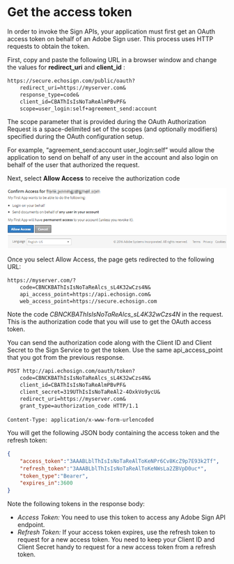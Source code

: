 <!--:navorder: 4-->

# Get the access token

In order to invoke the Sign APIs, your application must first get an OAuth access token on behalf of an Adobe Sign user. This process uses HTTP requests to obtain the token.

First, copy and paste the following URL in a browser window and change the values for  **redirect_uri**  and  **client_id** :

```
https://secure.echosign.com/public/oauth?
    redirect_uri=https://myserver.com&
    response_type=code&
    client_id=CBAThIsIsNoTaReAlmPBvPF&
    scope=user_login:self+agreement_send:account
```
The scope parameter that is provided during the OAuth Authorization Request is a space-delimited set of the scopes (and optionally modifiers) specified during the OAuth configuration setup.

For example, &ldquo;agreement_send:account user_login:self&rdquo; would allow the application to send on behalf of any user in the account and also login on behalf of the user that authorized the request.

Next, select **Allow Access** to receive the authorization code

![Receive the authorization code](../img/sign_gstarted_6.png)

Once you select Allow Access, the page gets redirected to the following URL:

```
https://myserver.com/?
    code=CBNCKBAThIsIsNoTaReAlcs_sL4K32wCzs4N&
    api_access_point=https://api.echosign.com&
    web_access_point=https://secure.echosign.com
```

Note the code _CBNCKBAThIsIsNoTaReAlcs_sL4K32wCzs4N_ in the request. This is the authorization code that you will use to get the OAuth access token.

You can send the authorization code along with the Client ID and Client Secret to the Sign Service to get the token. Use the same api_access_point that you got from the previous response.

```
POST http://api.echosign.com/oauth/token?
    code=CBNCKBAThIsIsNoTaReAlcs_sL4K32wCzs4N&
    client_id=CBAThIsIsNoTaReAlmPBvPF&
    client_secret=319UThIsIsNoTaReAl2-4OxkVo9ycU&
    redirect_uri=https://myserver.com&
    grant_type=authorization_code HTTP/1.1

Content-Type: application/x-www-form-urlencoded
```

You will get the following JSON body containing the access token and the refresh token:

```json
{
    "access_token":"3AAABLblThIsIsNoTaReAlToKeNPr6Cv8KcZ9p7E93k2Tf",
    "refresh_token":"3AAABLblThIsIsNoTaReAlToKeNWsLa2ZBVpD0uc*",
    "token_type":"Bearer",
    "expires_in":3600
}
```

Note the following tokens in the response body:

- _Access Token:_ You need to use this token to access any Adobe Sign API endpoint.
- _Refresh Token:_ If your access token expires, use the refresh token to request for a new access token. You need to keep your Client ID and Client Secret handy to request for a new access token from a refresh token.

